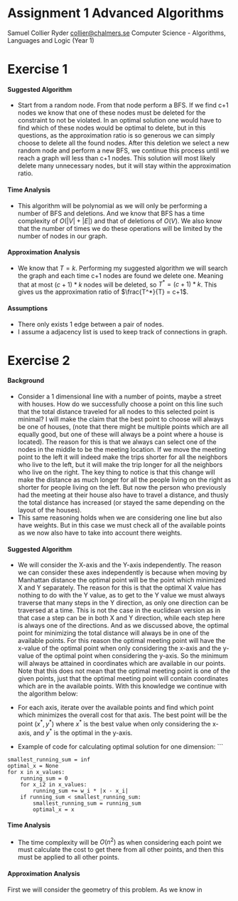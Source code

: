 
# Assignment 1 Advanced Algorithms
Samuel Collier Ryder
collier@chalmers.se
Computer Science - Algorithms, Languages and Logic (Year 1)

# Exercise 1
#### Suggested Algorithm
* Start from a random node. From that node perform a BFS. If we find c+1 nodes we know that one of these nodes must be deleted for the constraint to not be violated. In an optimal solution one would have to find which of these nodes would be optimal to delete, but in this questions, as the approximation ratio is so generous we can simply choose to delete all the found nodes. After this deletion we select a new random node and perform a new BFS, we continue this process until we reach a graph will less than c+1 nodes. This solution will most likely delete many unnecessary nodes, but it will stay within the approximation ratio. 

#### Time Analysis
* This algorithm will be polynomial as we will only be performing a number of BFS and deletions. And we know that BFS has a time complexity of $O(|V|+|E|)$ and that of deletions of $O(V)$. We also know that the number of times we do these operations will be limited by the number of nodes in our graph.  

#### Approximation Analysis
* We know that $T = k$. Performing my suggested algorithm we will search the graph and each time c+1 nodes are found we delete one. Meaning that at most $(c+1)*k$ nodes will be deleted, so $T^* = (c+1)*k$. This gives us the approximation ratio of $\frac{T^*}{T} = c+1$. 

#### Assumptions
* There only exists 1 edge between a pair of nodes. 
* I assume a adjacency list is used to keep track of connections in graph. 

# Exercise 2
#### Background 
* Consider a 1 dimensional line with a number of points, maybe a street with houses. How do we successfully choose a point on this line such that the total distance traveled for all nodes to this selected point is minimal? I will make the claim that the best point to choose will always be one of houses, (note that there might be multiple points which are all equally good, but one of these will always be a point where a house is located). The reason for this is that we always can select one of the nodes in the middle to be the meeting location. If we move the meeting point to the left it will indeed make the trips shorter for all the neighbors who live to the left, but it will make the trip longer for all the neighbors who live on the right. The key thing to notice is that this change will make the distance as much longer for all the people living on the right as shorter for people living on the left. But now the person who previously had the meeting at their house also have to travel a distance, and thusly the total distance has increased (or stayed the same depending on the layout of the houses). 
* This same reasoning holds when we are considering one line but also have weights. But in this case we must check all of the available points as we now also have to take into account there weights. 
#### Suggested Algorithm 
* We will consider the X-axis and the Y-axis independently. The reason we can consider these axes independently is because when moving by Manhattan distance the optimal point will be the point which minimized X and Y separately. The reason for this is that the optimal X value has nothing to do with the Y value, as to get to the Y value we must always traverse that many steps in the Y direction, as only one direction can be traversed at a time. This is not the case in the euclidean version as in that case a step can be in both X and Y direction, while each step here is always one of the directions. And as we discussed above, the optimal point for minimizing the total distance will always be in one of the available points. For this reason the optimal meeting point will have the x-value of the optimal point when only considering the x-axis and the y-value of the optimal point when considering the y-axis. So the minimum will always be attained in coordinates which are available in our points. Note that this does not mean that the optimal meeting point is one of the given points, just that the optimal meeting point will contain coordinates which are in the available points.  With this knowledge we continue with the algorithm below:   
* For each axis, iterate over the available points and find which point which minimizes the overall  cost for that axis. The best point will be the point $(x^*,y^*)$ where $x^*$ is the best value when only considering the x-axis, and $y^*$ is the optimal in the y-axis. 

* Example of code for calculating optimal solution for one dimension: ```
``` 
smallest_running_sum = inf
optimal_x = None
for x in x_values:
	running_sum = 0
	for x_i2 in x_values:
		running_sum += w_i * |x - x_i|
	if running_sum < smallest_running_sum:
		smallest_running_sum = running_sum
		optimal_x = x 
```

#### Time Analysis
* The time complexity will be $O(n^2)$ as when considering each point we must calculate the cost to get there from all other points, and then this must be applied to all other points. 

#### Approximation Analysis
First we will consider the geometry of this problem. As we know in 